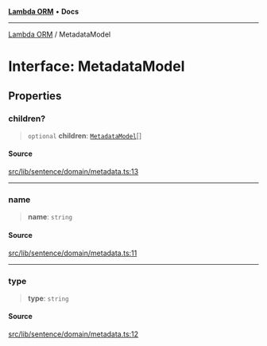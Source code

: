 [**Lambda ORM**](../README.md) • **Docs**

***

[Lambda ORM](../README.md) / MetadataModel

# Interface: MetadataModel

## Properties

### children?

> `optional` **children**: [`MetadataModel`](MetadataModel.md)[]

#### Source

[src/lib/sentence/domain/metadata.ts:13](https://github.com/lambda-orm/lambdaorm-base/blob/5d74b344f8322b5f4e53698b0a2759c1bc628a31/src/lib/sentence/domain/metadata.ts#L13)

***

### name

> **name**: `string`

#### Source

[src/lib/sentence/domain/metadata.ts:11](https://github.com/lambda-orm/lambdaorm-base/blob/5d74b344f8322b5f4e53698b0a2759c1bc628a31/src/lib/sentence/domain/metadata.ts#L11)

***

### type

> **type**: `string`

#### Source

[src/lib/sentence/domain/metadata.ts:12](https://github.com/lambda-orm/lambdaorm-base/blob/5d74b344f8322b5f4e53698b0a2759c1bc628a31/src/lib/sentence/domain/metadata.ts#L12)
